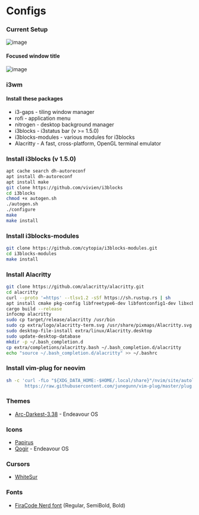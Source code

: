 # Configs

### Current Setup
![image](https://user-images.githubusercontent.com/56120837/169096841-467f4e6c-a882-4d34-be1d-91b5bd251b73.png)

#### Focused window title
![image](https://user-images.githubusercontent.com/56120837/169097090-b69a86b2-ce56-4b7a-a7d1-6c547e4bac32.png)


### i3wm

#### Install these packages
- i3-gaps - tiling window manager
- rofi - application menu
- nitrogen - desktop background manager
- i3blocks - i3status bar (v >= 1.5.0)
- i3blocks-modules - various modules for i3blocks
- Alacritty - A fast, cross-platform, OpenGL terminal emulator


### Install i3blocks (v 1.5.0)
```bash
apt cache search dh-autoreconf
apt install dh-autoreconf
apt install make
git clone https://github.com/vivien/i3blocks
cd i3blocks
chmod +x autogen.sh
./autogen.sh
./configure
make
make install
```

### Install i3blocks-modules
```bash
git clone https://github.com/cytopia/i3blocks-modules.git
cd i3blocks-modules
make install
```

### Install Alacritty
```bash
git clone https://github.com/alacritty/alacritty.git
cd alacritty
curl --proto '=https' --tlsv1.2 -sSf https://sh.rustup.rs | sh
apt install cmake pkg-config libfreetype6-dev libfontconfig1-dev libxcb-xfixes0-dev libxkbcommon-dev python3
cargo build --release
infocmp alacritty
sudo cp target/release/alacritty /usr/bin
sudo cp extra/logo/alacritty-term.svg /usr/share/pixmaps/Alacritty.svg
sudo desktop-file-install extra/linux/Alacritty.desktop
sudo update-desktop-database
mkdir -p ~/.bash_completion.d
cp extra/completions/alacritty.bash ~/.bash_completion.d/alacritty
echo "source ~/.bash_completion.d/alacritty" >> ~/.bashrc
```

### Install vim-plug for neovim
```bash
sh -c 'curl -fLo "${XDG_DATA_HOME:-$HOME/.local/share}"/nvim/site/autoload/plug.vim --create-dirs \
       https://raw.githubusercontent.com/junegunn/vim-plug/master/plug.vim'
```

### Themes
- [Arc-Darkest-3.38](https://www.xfce-look.org/p/1317409) - Endeavour OS

### Icons
- [Papirus](https://www.xfce-look.org/p/1166289)
- [Qogir](https://www.xfce-look.org/p/1296407/) - Endeavour OS

### Cursors
- [WhiteSur](https://www.xfce-look.org/p/1411743)

### Fonts
- [FiraCode Nerd font](https://github.com/ryanoasis/nerd-fonts/tree/master/patched-fonts/FiraCode/Regular/complete) (Regular, SemiBold, Bold)
